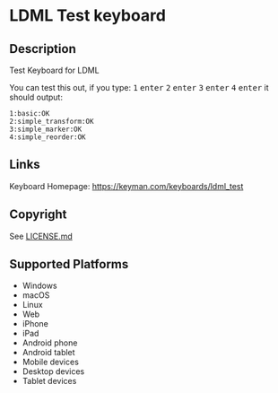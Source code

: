 LDML Test keyboard
==============

Description
-----------
Test Keyboard for LDML

You can test this out, if you type:  <kbd>1</kbd> <kbd>enter</kbd> <kbd>2</kbd> <kbd>enter</kbd> <kbd>3</kbd> <kbd>enter</kbd> <kbd>4</kbd> <kbd>enter</kbd> it should output:

```
1:basic:OK
2:simple_transform:OK
3:simple_marker:OK
4:simple_reorder:OK
```

Links
-----
Keyboard Homepage: https://keyman.com/keyboards/ldml_test

Copyright
---------
See [LICENSE.md](LICENSE.md)

Supported Platforms
-------------------
 * Windows
 * macOS
 * Linux
 * Web
 * iPhone
 * iPad
 * Android phone
 * Android tablet
 * Mobile devices
 * Desktop devices
 * Tablet devices

